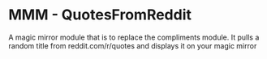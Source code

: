 # MMM - QuotesFromReddit

A magic mirror module that is to replace the compliments module. It pulls a random title from reddit.com/r/quotes and displays it on your magic mirror
